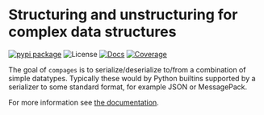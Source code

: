 Structuring and unstructuring for complex data structures
=========================================================

[![pypi package][pypi-image]][pypi-link] ![License][pypi-license-image] [![Docs][rtd-image]][rtd-link] [![Coverage][cov-image]][cov-link]

The goal of `compages` is to serialize/deserialize to/from a combination of simple datatypes.
Typically these would by Python builtins supported by a serializer to some standard format, for example JSON or MessagePack.

For more information see [the documentation](https://compages.readthedocs.io/en/latest/).


[pypi-image]: https://img.shields.io/pypi/v/compages
[pypi-link]: https://pypi.org/project/compages/
[pypi-license-image]: https://img.shields.io/pypi/l/compages
[rtd-image]: https://readthedocs.org/projects/compages/badge/?version=latest
[rtd-link]: https://compages.readthedocs.io/en/latest/
[cov-image]: https://codecov.io/gh/fjarri/compages/branch/master/graph/badge.svg?token=RZP1LK1HB2
[cov-link]: https://codecov.io/gh/fjarri/compages
